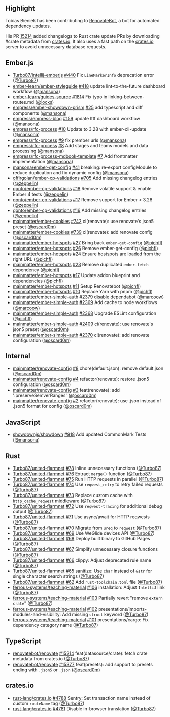 ---
---

## Highlight

Tobias Bieniek has been contributing to
[RenovateBot](https://github.com/renovatebot/renovate), a bot for automated
dependency updates.

His PR [15214](https://github.com/renovatebot/renovate/pull/15214) added
changelogs to Rust crate update PRs by downloading #crate metadata
from [crates.io](http://crates.io/). It also uses a fast path on
the [crates.io](http://crates.io/) server to avoid unnecessary database
requests.

## Ember.js

- [Turbo87/intellij-emberjs]
  [#440](https://github.com/Turbo87/intellij-emberjs/pull/440) Fix
  `LineMarkerInfo` deprecation error ([@Turbo87])
- [ember-learn/ember-styleguide]
  [#418](https://github.com/ember-learn/ember-styleguide/pull/418) update
  lint-to-the-future dashboard workflow ([@mansona])
- [ember-learn/guides-source]
  [#1814](https://github.com/ember-learn/guides-source/pull/1814) Fix typo in
  linking-between-routes.md ([@locks])
- [empress/ember-showdown-prism]
  [#25](https://github.com/empress/ember-showdown-prism/pull/25) add typescript
  and diff components ([@mansona])
- [empress/empress-blog]
  [#159](https://github.com/empress/empress-blog/pull/159) update lttf dashboard
  workflow ([@mansona])
- [empress/rfc-process] [#10](https://github.com/empress/rfc-process/pull/10)
  Update to 3.28 with ember-cli-update ([@mansona])
- [empress/rfc-process] [#9](https://github.com/empress/rfc-process/pull/9) fix
  prember urls ([@mansona])
- [empress/rfc-process] [#8](https://github.com/empress/rfc-process/pull/8) Add
  stages and teams models and data processing ([@mansona])
- [empress/rfc-process-mdbook-template]
  [#7](https://github.com/empress/rfc-process-mdbook-template/pull/7) Add
  frontmatter implementation ([@mansona])
- [mansona/ember-get-config]
  [#41](https://github.com/mansona/ember-get-config/pull/41) breaking: re-export
  configModule to reduce duplication and fix dynamic config ([@mansona])
- [offirgolan/ember-cp-validations]
  [#705](https://github.com/offirgolan/ember-cp-validations/pull/705) Add
  missing changelog entries ([@zeppelin])
- [qonto/ember-cp-validations]
  [#18](https://github.com/qonto/ember-cp-validations/pull/18) Remove volatile
  support & enable Ember 4 tests ([@zeppelin])
- [qonto/ember-cp-validations]
  [#17](https://github.com/qonto/ember-cp-validations/pull/17) Remove support
  for Ember < 3.28 ([@zeppelin])
- [qonto/ember-cp-validations]
  [#16](https://github.com/qonto/ember-cp-validations/pull/16) Add missing
  changelog entries ([@zeppelin])
- [mainmatter/ember-cookies]
  [#742](https://github.com/mainmatter/ember-cookies/pull/742) ci(renovate): use
  renovate's json5 preset ([@oscard0m])
- [mainmatter/ember-cookies]
  [#739](https://github.com/mainmatter/ember-cookies/pull/739) ci(renovate): add
  renovate config ([@oscard0m])
- [mainmatter/ember-hotspots]
  [#27](https://github.com/mainmatter/ember-hotspots/pull/27) Bring back
  `ember-get-config` ([@pichfl])
- [mainmatter/ember-hotspots]
  [#26](https://github.com/mainmatter/ember-hotspots/pull/26) Remove
  ember-get-config ([@pichfl])
- [mainmatter/ember-hotspots]
  [#24](https://github.com/mainmatter/ember-hotspots/pull/24) Ensure hostspots
  are loaded from the right URL ([@pichfl])
- [mainmatter/ember-hotspots]
  [#23](https://github.com/mainmatter/ember-hotspots/pull/23) Remove duplicated
  `ember-fetch` dependency ([@pichfl])
- [mainmatter/ember-hotspots]
  [#17](https://github.com/mainmatter/ember-hotspots/pull/17) Update addon
  blueprint and dependencies ([@pichfl])
- [mainmatter/ember-hotspots]
  [#11](https://github.com/mainmatter/ember-hotspots/pull/11) Setup Renovatebot
  ([@pichfl])
- [mainmatter/ember-hotspots]
  [#10](https://github.com/mainmatter/ember-hotspots/pull/10) Replace Yarn with
  pnpm ([@pichfl])
- [mainmatter/ember-simple-auth]
  [#2379](https://github.com/mainmatter/ember-simple-auth/pull/2379) disable
  dependabot ([@marcoow])
- [mainmatter/ember-simple-auth]
  [#2369](https://github.com/mainmatter/ember-simple-auth/pull/2369) Add cache
  to node workflows ([@marcoow])
- [mainmatter/ember-simple-auth]
  [#2368](https://github.com/mainmatter/ember-simple-auth/pull/2368) Upgrade
  ESLint configuration ([@pichfl])
- [mainmatter/ember-simple-auth]
  [#2409](https://github.com/mainmatter/ember-simple-auth/pull/2409)
  ci(renovate): use renovate's json5 preset ([@oscard0m])
- [mainmatter/ember-simple-auth]
  [#2370](https://github.com/mainmatter/ember-simple-auth/pull/2370)
  ci(renovate): add renovate configuration ([@oscard0m])

## Internal

- [mainmatter/renovate-config]
  [#8](https://github.com/mainmatter/renovate-config/pull/8)
  chore(default.json): remove default.json ([@oscard0m])
- [mainmatter/renovate-config]
  [#4](https://github.com/mainmatter/renovate-config/pull/4) refactor(renovate):
  restore .json5 configuration ([@oscard0m])
- [mainmatter/renovate-config]
  [#3](https://github.com/mainmatter/renovate-config/pull/3) feat(renovate): add
  ':preserveSemverRanges' ([@oscard0m])
- [mainmatter/renovate-config]
  [#2](https://github.com/mainmatter/renovate-config/pull/2) refactor(renovate):
  use .json instead of .json5 format for config ([@oscard0m])

## JavaScript

- [showdownjs/showdown] [#918](https://github.com/showdownjs/showdown/pull/918)
  Add updated CommonMark Tests ([@mansona])

## Rust

- [Turbo87/united-flarmnet]
  [#78](https://github.com/Turbo87/united-flarmnet/pull/78) Inline unnecessary
  functions ([@Turbo87])
- [Turbo87/united-flarmnet]
  [#76](https://github.com/Turbo87/united-flarmnet/pull/76) Extract `merge()`
  function ([@Turbo87])
- [Turbo87/united-flarmnet]
  [#75](https://github.com/Turbo87/united-flarmnet/pull/75) Run HTTP requests in
  parallel ([@Turbo87])
- [Turbo87/united-flarmnet]
  [#74](https://github.com/Turbo87/united-flarmnet/pull/74) Use `reqwest_retry`
  to retry failed requests ([@Turbo87])
- [Turbo87/united-flarmnet]
  [#73](https://github.com/Turbo87/united-flarmnet/pull/73) Replace custom cache
  with `http_cache_reqwest` middleware ([@Turbo87])
- [Turbo87/united-flarmnet]
  [#72](https://github.com/Turbo87/united-flarmnet/pull/72) Use
  `reqwest-tracing` for additional debug output ([@Turbo87])
- [Turbo87/united-flarmnet]
  [#71](https://github.com/Turbo87/united-flarmnet/pull/71) Use async/await for
  HTTP reqwests ([@Turbo87])
- [Turbo87/united-flarmnet]
  [#70](https://github.com/Turbo87/united-flarmnet/pull/70) Migrate from `ureq`
  to `reqwest` ([@Turbo87])
- [Turbo87/united-flarmnet]
  [#69](https://github.com/Turbo87/united-flarmnet/pull/69) Use WeGlide devices
  API ([@Turbo87])
- [Turbo87/united-flarmnet]
  [#68](https://github.com/Turbo87/united-flarmnet/pull/68) Deploy built binary
  to GitHub Pages ([@Turbo87])
- [Turbo87/united-flarmnet]
  [#67](https://github.com/Turbo87/united-flarmnet/pull/67) Simplify unnecessary
  closure functions ([@Turbo87])
- [Turbo87/united-flarmnet]
  [#66](https://github.com/Turbo87/united-flarmnet/pull/66) clippy: Adjust
  deprecated rule name ([@Turbo87])
- [Turbo87/united-flarmnet]
  [#65](https://github.com/Turbo87/united-flarmnet/pull/65) sanitize: Use `char`
  instead of `&str` for single character search strings ([@Turbo87])
- [Turbo87/united-flarmnet]
  [#62](https://github.com/Turbo87/united-flarmnet/pull/62) Add
  `rust-toolchain.toml` file ([@Turbo87])
- [ferrous-systems/teaching-material]
  [#106](https://github.com/ferrous-systems/teaching-material/pull/106)
  installation: Adjust `IntelliJ` link ([@Turbo87])
- [ferrous-systems/teaching-material]
  [#103](https://github.com/ferrous-systems/teaching-material/pull/103)
  Partially revert "remove `extern crate`" ([@Turbo87])
- [ferrous-systems/teaching-material]
  [#102](https://github.com/ferrous-systems/teaching-material/pull/102)
  presentations/imports-modules-and-visibility: Add missing `struct` keyword
  ([@Turbo87])
- [ferrous-systems/teaching-material]
  [#101](https://github.com/ferrous-systems/teaching-material/pull/101)
  presentations/cargo: Fix dependency category name ([@Turbo87])

## TypeScript

- [renovatebot/renovate]
  [#15214](https://github.com/renovatebot/renovate/pull/15214)
  feat(datasource/crate): fetch crate metadata from crates.io ([@Turbo87])
- [renovatebot/renovate]
  [#15377](https://github.com/renovatebot/renovate/pull/15377) feat(presets):
  add support to presets ending with `.json5` or `.json` ([@oscard0m])

## crates.io

- [rust-lang/crates.io]
  [#4788](https://github.com/rust-lang/crates.io/pull/4788) Sentry: Set
  transaction name instead of custom `routeName` tag ([@Turbo87])
- [rust-lang/crates.io]
  [#4781](https://github.com/rust-lang/crates.io/pull/4781) Disable in-browser
  translation ([@Turbo87])

[@turbo87]: https://github.com/Turbo87
[@locks]: https://github.com/locks
[@mansona]: https://github.com/mansona
[@marcoow]: https://github.com/marcoow
[@oscard0m]: https://github.com/oscard0m
[@pichfl]: https://github.com/pichfl
[@zeppelin]: https://github.com/zeppelin
[turbo87/intellij-emberjs]: https://github.com/Turbo87/intellij-emberjs
[turbo87/united-flarmnet]: https://github.com/Turbo87/united-flarmnet
[ember-learn/ember-styleguide]: https://github.com/ember-learn/ember-styleguide
[ember-learn/guides-source]: https://github.com/ember-learn/guides-source
[empress/ember-showdown-prism]: https://github.com/empress/ember-showdown-prism
[empress/empress-blog]: https://github.com/empress/empress-blog
[empress/rfc-process-mdbook-template]:
  https://github.com/empress/rfc-process-mdbook-template
[empress/rfc-process]: https://github.com/empress/rfc-process
[ferrous-systems/teaching-material]:
  https://github.com/ferrous-systems/teaching-material
[mansona/ember-get-config]: https://github.com/mansona/ember-get-config
[offirgolan/ember-cp-validations]:
  https://github.com/offirgolan/ember-cp-validations
[qonto/ember-cp-validations]: https://github.com/qonto/ember-cp-validations
[renovatebot/renovate]: https://github.com/renovatebot/renovate
[rust-lang/crates.io]: https://github.com/rust-lang/crates.io
[showdownjs/showdown]: https://github.com/showdownjs/showdown
[mainmatter/ember-cookies]: https://github.com/mainmatter/ember-cookies
[mainmatter/ember-hotspots]: https://github.com/mainmatter/ember-hotspots
[mainmatter/ember-simple-auth]: https://github.com/mainmatter/ember-simple-auth
[mainmatter/renovate-config]: https://github.com/mainmatter/renovate-config
